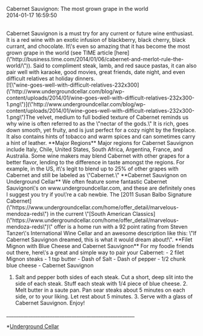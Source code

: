 Cabernet Sauvignon: The most grown grape in the world<br/>2014-01-17 16:59:50<br/> 

<div id="\"textpreview\"">Cabernet Sauvignon is a must try for any current or future wine enthusiast. It is a red wine with an exotic infusion of blackberry, black cherry, black currant, and chocolate. It\'s even so amazing that it has become the most grown grape in the world (see TIME article [here](\"http://business.time.com/2014/01/06/cabernet-and-merlot-rule-the-world/\")). Said to compliment steak, lamb, and red sauce pastas, it can also pair well with karaoke, good movies, great friends, date night, and even difficult relatives at holiday dinners.</div><div></div><div>[![\"wine-goes-well-with-difficult-relatives-232x300](\"http://www.undergroundcellar.com/blog/wp-content/uploads/2014/01/wine-goes-well-with-difficult-relatives-232x300-1.png\")](\"http://www.undergroundcellar.com/blog/wp-content/uploads/2014/01/wine-goes-well-with-difficult-relatives-232x300-1.png\")The velvet, medium to full bodied texture of Cabernet reminds us why wine is often referred to as the \"nectar of the gods.\" It is rich, goes down smooth, yet fruity, and is just perfect for a cozy night by the fireplace. It also contains hints of tobacco and warm spices and can sometimes carry a hint of leather. **Major Regions** Major regions for Cabernet Sauvignon include Italy, Chile, United States, South Africa, Argentina, France, and Australia. Some wine makers may blend Cabernet with other grapes for a better flavor, lending to the difference in taste amongst the regions. For example, in the US, it\'s legit to blend up to 25% of other grapes with Cabernet and still be labeled as \"Cabernet.\" **Cabernet Sauvignon on Underground Cellar** We often feature some fantastic Cabernet Sauvignon\'s on www.undergroundcellar.com, and these are definitely ones I suggest you try if you\'re a cab newbie. The [2011 Susan Balbo Signature Cabernet](\"https://www.undergroundcellar.com/home/offer_detail/marvelous-mendoza-reds\") in the current \"[South American Classics](\"https://www.undergroundcellar.com/home/offer_detail/marvelous-mendoza-reds\")\" offer is a home run with a 92 point rating from Steven Tanzer\'s International Wine Cellar and an awesome description like this: \"If Cabernet Sauvignon dreamed, this is what it would dream about!\". **Filet Mignon with Blue Cheese and Cabernet Sauvignon** For my foodie friends out there, here\'s a great and simple way to pair your Cabernet: - 2 filet Mignon steaks
- 1 tsp butter
- Dash of Salt
- Dash of pepper
- 1/2 chunk blue cheese
- Cabernet Sauvignon
 
 1. Salt and pepper both sides of each steak. Cut a short, deep slit into the side of each steak. Stuff each steak with 1/4 piece of blue cheese. 2. Melt butter in a saute pan. Pan sear steaks about 5 minutes on each side, or to your liking. Let rest about 5 minutes. 3. Serve with a glass of Cabernet Sauvignon. Enjoy! </div><div></div><div>_____________________________________________________

 *[Underground Cellar](\"http://www.undergroundcellar.com/?miley21\")